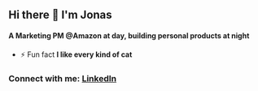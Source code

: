 ## Hi there 👋 I'm Jonas
<!--
<h1 align="center">Hi 👋, I'm Jonas</h1>
-->
<h4>A Marketing PM @Amazon at day, building personal products at night</h4>

- ⚡ Fun fact **I like every kind of cat**

<h3 align="left">Connect with me: <a href="https://www.linkedin.com/in/jonas-al-taher/" target="_blank">LinkedIn</a>
</h3>
<p align="left">
</p>


<!--
**Jonas-09/Jonas-09** is a ✨ _special_ ✨ repository because its `README.md` (this file) appears on your GitHub profile.

Here are some ideas to get you started:

- 🔭 I’m currently working on ...
- 🌱 I’m currently learning ...
- 👯 I’m looking to collaborate on ...
- 🤔 I’m looking for help with ...
- 💬 Ask me about ...
- 📫 How to reach me: ...
- 😄 Pronouns: ...
- ⚡ Fun fact: ...
-->
